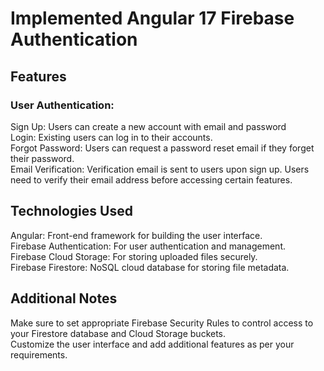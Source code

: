 # Implemented Angular 17 Firebase Authentication
## Features
### User Authentication:

Sign Up: Users can create a new account with email and password <br />
Login: Existing users can log in to their accounts. <br />
Forgot Password: Users can request a password reset email if they forget their password. <br />
Email Verification: Verification email is sent to users upon sign up. Users need to verify their email address before accessing certain features. <br />

## Technologies Used
Angular: Front-end framework for building the user interface. <br />
Firebase Authentication: For user authentication and management. <br />
Firebase Cloud Storage: For storing uploaded files securely. <br />
Firebase Firestore: NoSQL cloud database for storing file metadata. <br />


## Additional Notes
Make sure to set appropriate Firebase Security Rules to control access to your Firestore database and Cloud Storage buckets. <br />
Customize the user interface and add additional features as per your requirements.
